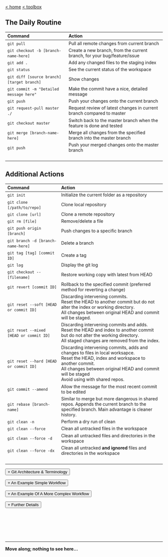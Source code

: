 <div style="display: inline-block;">
<a class="link" href="http://oclipa.github.io/">&lt; home</a>
<a class="link" href="http://oclipa.github.io/toolbox.html">&lt; toolbox</a>
</div> 

## The Daily Routine

| Command | Action |
| :------- | :------- |
| `git pull`| Pull all remote changes from current branch |
| `git checkout -b [branch-name-here]`| Create a new branch, from the current branch, for your bug/feature/issue |
| `git add .`| Add any changed files to the staging index |
| `git status`| See the current status of the workspace |
| `git diff [source branch] [target branch]`| Show changes |
| `git commit -m "Detailed message here"`| Make the commit have a nice, detailed message |
| `git push`| Push your changes onto the current branch |
| `git request-pull master ./`| Request review of latest changes in current branch compared to master |
| `git checkout master`| Switch back to the master branch when the feature is done and tested |
| `git merge [branch-name-here]`| Merge all changes from the specified branch into the master branch |
| `git push`| Push your merged changes onto the master branch |
| <img width="300"/> | <img width="400"/> |

<p style="page-break-before: always"/> 

## Additional Actions

| Command | Action |
| :------- | :------- |
| `git init`| Initialize the current folder as a repository |
| `git clone [/path/to/repo]` | Clone local repository |
| `git clone [url]`| Clone a remote repository |
| `git rm [file]`| Remove/delete a file |
| `git push origin [branch]` | Push changes to a specific branch |
| `git branch -d [branch-name-here]` | Delete a branch |
| `git tag [tag] [commit ID]` | Create a tag |
| `git log`| Display the git log |
| `git checkout -- [filename]`| Restore working copy with latest from HEAD |
| `git revert [commit ID]`| Rollback to the specified commit (preferred method for reverting a change) |
| `git reset --soft [HEAD or commit ID]`| Discarding intervening commits.<br/>Reset the HEAD to another commit but do not alter the index or working directory.<br/>All changes between original HEAD and commit will be staged. |
| `git reset --mixed [HEAD or commit ID]`| Discarding intervening commits and adds.<br/>Reset the HEAD and index to another commit but do not alter the working directory.<br/>All staged changes are removed from the index. |
| `git reset --hard [HEAD or commit ID]`| Discarding intervening commits, adds and changes to files in local worksapce.<br/>Reset the HEAD, index and workspace to another commit.<br/>All changes between original HEAD and commit will be staged<br/>Avoid using with shared repos. |
| `git commit --amend`| Allow the message for the most recent commit to be edited |
| `git rebase [branch-name]`| Similar to merge but more dangerous in shared repos.  Appends the current branch to the specified branch.  Main advantage is cleaner history. |
| `git clean -n`| Perform a dry run of clean |
| `git clean --force`| Clean all untracked files in the workspace |
| `git clean --force -d`| Clean all untracked files and directories in the workspace |
| `git clean --force -dx`| Clean all untracked **and ignored** files and directories in the workspace |
| <img width="300"/> | <img width="400"/> |

<p style="page-break-before: always"/> 
<div>   
<button type="button" class="collapsible">+ Git Architecture &amp; Terminology</button>
<div class="content" style="display: none;" markdown="1">

   * **Staging Index:** Add file to repo index in preparation for commit
   * **Commit:** Copy all staged files to the local repo database
   * **Push:** Copy all commited changes to the remote repo database
   * **Pull:** Copy latest changes from remote repo into local repo
   * **HEAD:** The current branch or commit referenced by the local repo
   * **Checkout:** Redirect the HEAD to point to a specific commit or branch (or fetch a specific file, which doesn't change the HEAD).
   * **Detached HEAD:** When the HEAD is pointing at a specific commit.  Changes cannot be submitted in this case. 

<img src="assets/images/git-architecture.png" />

<br/>[Original Image](https://blog.osteele.com/2008/05/my-git-workflow/)
&copy; Oliver Steele: [https://osteele.com/](https://osteele.com/)
</div>
</div>
<p style="page-break-before: always"/> 
<div>   
<button type="button" class="collapsible">+ An Example Simple Workflow</button>
<div class="content" style="display: none;" markdown="1">

<img src="assets/images/git-simple-workflow.jpg" width="90%" height="90%" />

<br/>[Original Image](http://nakedstartup.com/2010/04/simple-daily-git-workflow)
&copy; Naked Startup: [http://nakedstartup.com/](http://nakedstartup.com/)
</div>
</div>
<p style="page-break-before: always"/> 
<div>   
<button type="button" class="collapsible">+ An Example Of A More Complex Workflow</button>
<div class="content" style="display: none;" markdown="1">

<img src="assets/images/git-check-sheet.jpg" width="90%" height="90%" />

<br/>[Original Image](http://rogerdudler.github.io/git-guide/)
&copy; Roger Dudler: [https://twitter.com/rogerdudler](https://twitter.com/rogerdudler)
</div>
</div>
<p style="page-break-before: always"/> 
<div>   
<button type="button" class="collapsible">+ Further Details</button>
<div class="content" style="display: none;" markdown="1">

[Git Further Details (pdf)](/assets/pdfs/git-more-details.pdf)
<br/>&copy; Atlassian: [https://www.atlassian.com/git/tutorials/atlassian-git-cheatsheet](https://www.atlassian.com/git/tutorials/atlassian-git-cheatsheet)
</div>
</div>

&nbsp;

&nbsp;

&nbsp;

------
**Move along; nothing to see here...**

<script type="text/javascript">

    function loadCSS(filename){ 

       var file = document.createElement("link");
       file.setAttribute("rel", "stylesheet");
       file.setAttribute("type", "text/css");
       file.setAttribute("href", filename);
       document.head.appendChild(file);
    }

    //just call a function to load your CSS
    //this path should be relative your HTML location
    loadCSS("../collapse.css");

    var coll = document.getElementsByClassName("collapsible");
    var i;

    for (i = 0; i < coll.length; i++) {
      coll[i].addEventListener("click", function() {
        this.classList.toggle("active");
        var content = this.nextElementSibling;
        if (content.style.display === "block") {
          content.style.display = "none";
        } else {
          content.style.display = "block";
        }
      });
    }

</script>


